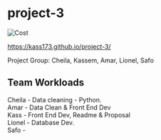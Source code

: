 # project-3

![Cost](Images/bacteria.jpg)

https://kass173.github.io/project-3/

Project Group: Cheila, Kassem, Amar, Lionel, Safo

## Team Workloads

Cheila - Data cleaning - Python.  
Amar - Data Clean & Front End Dev  
Kass - Front End Dev, Readme & Proposal  
Lionel - Database Dev.  
Safo - 

